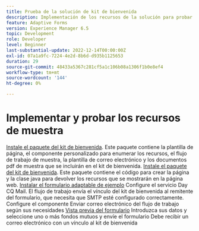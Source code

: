 ```yaml
---
title: Prueba de la solución de kit de bienvenida
description: Implementación de los recursos de la solución para probar la solución
feature: Adaptive Forms
version: Experience Manager 6.5
topic: Development
role: Developer
level: Beginner
last-substantial-update: 2022-12-14T00:00:00Z
exl-id: 07a1a9fc-7224-4e2d-8b6d-d935b1125653
duration: 29
source-git-commit: 48433a5367c281cf5a1c106b08a1306f1b0e8ef4
workflow-type: tm+mt
source-wordcount: '144'
ht-degree: 0%

---
```


# Implementar y probar los recursos de muestra

[Instale el paquete del kit de bienvenida](assets/welcomekit.zip). Este paquete contiene la plantilla de página, el componente personalizado para enumerar los recursos, el flujo de trabajo de muestra, la plantilla de correo electrónico y los documentos pdf de muestra que se incluirán en el kit de bienvenida.
[Instale el paquete del kit de bienvenida](assets/welcomekit.core-1.0.0-SNAPSHOT.jar). Este paquete contiene el código para crear la página y la clase java para devolver los recursos que se mostrarán en la página web.
[Instalar el formulario adaptable de ejemplo](assets/account-openeing-form.zip)
Configure el servicio Day CQ Mail. El flujo de trabajo envía el vínculo del kit de bienvenida al remitente del formulario, que necesita que SMTP esté configurado correctamente.
Configure el componente Enviar correo electrónico del flujo de trabajo según sus necesidades
[Vista previa del formulario](http://localhost:4502/content/dam/formsanddocuments/co-operators/accountopeningform/jcr:content?wcmmode=disabled)
Introduzca sus datos y seleccione uno o más fondos mutuos y envíe el formulario
Debe recibir un correo electrónico con un vínculo al kit de bienvenida
